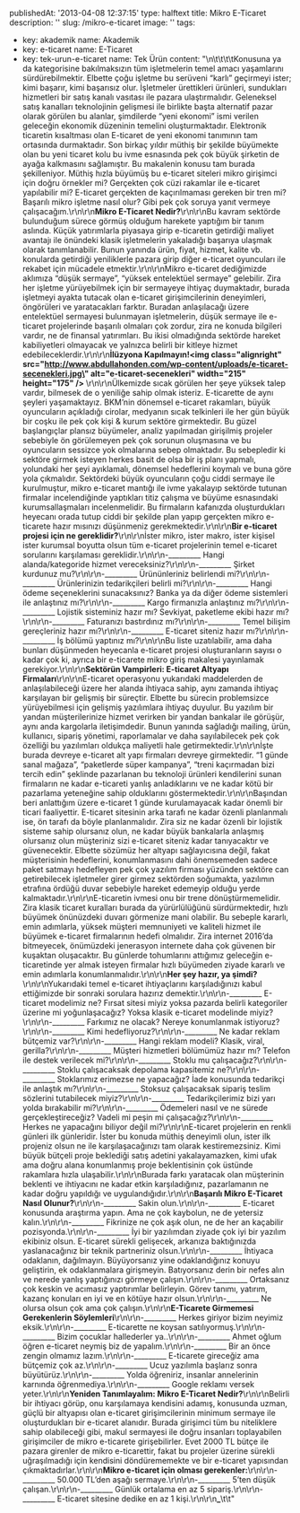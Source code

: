 publishedAt: '2013-04-08 12:37:15'
type: halftext
title: Mikro E-Ticaret
description: ''
slug: /mikro-e-ticaret
image: ''
tags:
  - key: akademik
    name: Akademik
  - key: e-ticaret
    name: E-Ticaret
  - key: tek-urun-e-ticaret
    name: Tek Ürün
content: "\n\t\t\t\tKonusuna ya da kategorisine bakılmaksızın tüm işletmelerin temel amacı yaşamlarını sürdürebilmektir. Elbette çoğu işletme bu serüveni “karlı” geçirmeyi ister; kimi başarır, kimi başarısız olur. İşletmeler ürettikleri ürünleri, sundukları hizmetleri bir satış kanalı vasıtası ile pazara ulaştırmalıdır. Geleneksel satış kanalları teknolojinin gelişmesi ile birlikte başta alternatif pazar olarak görülen bu alanlar, şimdilerde “yeni ekonomi” ismi verilen geleceğin ekonomik düzeninin temelini oluşturmaktadır. Elektronik ticaretin kısaltması olan E-ticaret de yeni ekonomi tanımının tam ortasında durmaktadır. Son birkaç yıldır müthiş bir şekilde büyümekte olan bu yeni ticaret kolu bu ivme esnasında pek çok büyük şirketin de ayağa kalkmasını sağlamıştır. Bu makalenin konusu tam burada şekilleniyor. Müthiş hızla büyümüş bu e-ticaret siteleri mikro girişimci için doğru örnekler mi? Gerçekten çok cüzi rakamlar ile e-ticaret yapılabilir mi? E-ticaret gerçekten de kaçırılmaması gereken bir tren mi? Başarılı mikro işletme nasıl olur? Gibi pek çok soruya yanıt vermeye çalışacağım.\r\n\r\n<b>Mikro E-Ticaret Nedir?</b>\r\n\r\nBu kavram sektörde bulunduğum sürece görmüş olduğum harekete yaptığım bir tanım aslında. Küçük yatırımlarla piyasaya girip e-ticaretin getirdiği maliyet avantajı ile önündeki klasik işletmelerin yakaladığı başarıya ulaşmak olarak tanımlanabilir. Bunun yanında ürün, fiyat, hizmet, kalite vb. konularda getirdiği yeniliklerle pazara girip diğer e-ticaret oyuncuları ile rekabet için mücadele etmektir.\r\n\r\nMikro e-ticaret dediğimizde aklımıza “düşük sermaye”, “yüksek entelektüel sermaye” gelebilir. Zira her işletme yürüyebilmek için bir sermayeye ihtiyaç duymaktadır, burada işletmeyi ayakta tutacak olan e-ticaret girişimcilerinin deneyimleri, öngörüleri ve yaratacakları farktır. Buradan anlaşılacağı üzere entelektüel sermayesi bulunmayan işletmelerin, düşük sermaye ile e-ticaret projelerinde başarılı olmaları çok zordur, zira ne konuda bilgileri vardır, ne de finansal yatırımları. Bu ikisi olmadığında sektörde hareket kabiliyetleri olmayacak ve yalnızca belirli bir kitleye hizmet edebileceklerdir.\r\n\r\n<b>İlüzyona Kapılmayın!<b><img class=\"alignright\" src=\"http://www.abdullahonden.com/wp-content/uploads/e-ticaret-secenekleri.jpg\" alt=\"e-ticaret-secenekleri\" width=\"215\" height=\"175\" /></b> </b>\r\n\r\nÜlkemizde sıcak görülen her şeye yüksek talep vardır, bilmesek de o yeniliğe sahip olmak isteriz. E-ticarette de aynı şeyleri yaşamaktayız. BKM’nin dönemsel e-ticaret rakamları, büyük oyuncuların açıkladığı cirolar, medyanın sıcak telkinleri ile her gün büyük bir coşku ile pek çok kişi &amp; kurum sektöre girmektedir. Bu güzel başlangıçlar plansız büyümeler, analiz yapılmadan girişilmiş projeler sebebiyle ön görülemeyen pek çok sorunun oluşmasına ve bu oyuncuların sessizce yok olmalarına sebep olmaktadır. Bu sebepledir ki sektöre girmek isteyen herkes basit de olsa bir iş planı yapmalı, yolundaki her şeyi ayıklamalı, dönemsel hedeflerini koymalı ve buna göre yola çıkmalıdır. Sektördeki büyük oyuncuların çoğu ciddi sermaye ile kurulmuştur, mikro e-ticaret mantığı ile ivme yakalayıp sektörde tutunan firmalar incelendiğinde yaptıkları titiz çalışma ve büyüme esnasındaki kurumsallaşmaları incelenmelidir. Bu firmaların kafanızda oluşturdukları heyecanı orada tutup ciddi bir şekilde plan yapıp gerçekten mikro e-ticarete hazır mısınızı düşünmeniz gerekmektedir.\r\n\r\n<b>Bir e-ticaret projesi için ne gereklidir?</b>\r\n\r\nİster mikro, ister makro, ister kişisel ister kurumsal boyutta olsun tüm e-ticaret projelerinin temel e-ticaret sorularını karşılaması gereklidir.\r\n\r\n-\_\_\_\_\_\_\_\_\_ Hangi alanda/kategoride hizmet vereceksiniz?\r\n\r\n-\_\_\_\_\_\_\_\_\_ Şirket kurdunuz mu?\r\n\r\n-\_\_\_\_\_\_\_\_\_ Ürününleriniz belirlendi mi?\r\n\r\n-\_\_\_\_\_\_\_\_\_ Ürünlerinizin tedarikçileri belirli mi?\r\n\r\n-\_\_\_\_\_\_\_\_\_ Hangi ödeme seçeneklerini sunacaksınız? Banka ya da diğer ödeme sistemleri ile anlaştınız mı?\r\n\r\n-\_\_\_\_\_\_\_\_\_ Kargo firmanızla anlaştınız mı?\r\n\r\n-\_\_\_\_\_\_\_\_\_ Lojistik sisteminiz hazır mı? Sevkiyat, paketleme ekibi hazır mı?\r\n\r\n-\_\_\_\_\_\_\_\_\_ Faturanızı bastırdınız mı?\r\n\r\n-\_\_\_\_\_\_\_\_\_ Temel bilişim gereçleriniz hazır mı?\r\n\r\n-\_\_\_\_\_\_\_\_\_ E-ticaret siteniz hazır mı?\r\n\r\n-\_\_\_\_\_\_\_\_\_ İş bölümü yaptınız mı?\r\n\r\nBu liste uzatılabilir, ama daha bunları düşünmeden heyecanla e-ticaret projesi oluşturanların sayısı o kadar çok ki, ayrıca bir e-ticarete mikro giriş makalesi yayınlamak gerekiyor.\r\n\r\n<b>Sektörün Vampirleri: E-ticaret Altyapı Firmaları</b>\r\n\r\nE-ticaret operasyonu yukarıdaki maddelerden de anlaşılabileceği üzere her alanda ihtiyaca sahip, aynı zamanda ihtiyaç karşılayan bir gelişmiş bir süreçtir. Elbette bu sürecin problemsizce yürüyebilmesi için gelişmiş yazılımlara ihtiyaç duyulur. Bu yazılım bir yandan müşterilerinize hizmet verirken bir yandan bankalar ile görüşür, aynı anda kargolarla iletişimdedir. Bunun yanında sağladığı mailing, ürün, kullanıcı, sipariş yönetimi, raporlamalar ve daha sayılabilecek pek çok özelliği bu yazılımları oldukça maliyetli hale getirmektedir.\r\n\r\nİşte burada devreye e-ticaret alt yapı firmaları devreye girmektedir. “1 günde sanal mağaza”, “paketlerde süper kampanya”, “treni kaçırmadan bizi tercih edin” şeklinde pazarlanan bu teknoloji ürünleri kendilerini sunan firmaların ne kadar e-ticareti yanlış anladıklarını ve ne kadar kötü bir pazarlama yeteneğine sahip olduklarını göstermektedir.\r\n\r\nBaşından beri anlattığım üzere e-ticaret 1 günde kurulamayacak kadar önemli bir ticari faaliyettir. E-ticaret sitesinin arka tarafı ne kadar özenli planlanmalı ise, ön tarafı da böyle planlanmalıdır. Zira siz ne kadar özenli bir lojistik sisteme sahip olursanız olun, ne kadar büyük bankalarla anlaşmış olursanız olun müşteriniz sizi e-ticaret siteniz kadar tanıyacaktır ve güvenecektir. Elbette sözümüz her altyapı sağlayıcısına değil, fakat müşterisinin hedeflerini, konumlanmasını dahi önemsemeden sadece paket satmayı hedefleyen pek çok yazılım firması yüzünden sektöre can getirebilecek işletmeler girer girmez sektörden soğumakta, yazılımın etrafına ördüğü duvar sebebiyle hareket edemeyip olduğu yerde kalmaktadır.\r\n\r\nE-ticaretin ivmesi onu bir trene dönüştürmemelidir. Zira klasik ticaret kuralları burada da yürürlülüğünü sürdürmektedir, hızlı büyümek önünüzdeki duvarı görmenize mani olabilir. Bu sebeple kararlı, emin adımlarla, yüksek müşteri memnuniyeti ve kaliteli hizmet ile büyümek e-ticaret firmalarının hedefi olmalıdır. Zira internet 2016’da bitmeyecek, önümüzdeki jenerasyon internete daha çok güvenen bir kuşaktan oluşacaktır. Bu günlerde tohumlarını attığımız geleceğin e-ticaretinde yer almak isteyen firmalar hızlı büyümeden ziyade kararlı ve emin adımlarla konumlanmalıdır.\r\n\r\n<b>Her şey hazır, ya şimdi?</b>\r\n\r\nYukarıdaki temel e-ticaret ihtiyaçlarını karşıladığınızı kabul ettiğimizde bir sonraki sorulara hazırız demektir.\r\n\r\n-\_\_\_\_\_\_\_\_\_ E-ticaret modelimiz ne? Fırsat sitesi miyiz yoksa pazarda belirli kategoriler üzerine mi yoğunlaşacağız? Yoksa klasik e-ticaret modelinde miyiz?\r\n\r\n-\_\_\_\_\_\_\_\_\_ Farkımız ne olacak? Nereye konumlanmak istiyoruz?\r\n\r\n-\_\_\_\_\_\_\_\_\_ Kimi hedefliyoruz?\r\n\r\n-\_\_\_\_\_\_\_\_\_ Ne kadar reklam bütçemiz var?\r\n\r\n-\_\_\_\_\_\_\_\_\_ Hangi reklam modeli? Klasik, viral, gerilla?\r\n\r\n-\_\_\_\_\_\_\_\_\_ Müşteri hizmetleri bölümümüz hazır mı? Telefon ile destek verilecek mi?\r\n\r\n-\_\_\_\_\_\_\_\_\_ Stoklu mu çalışacağız?\r\n\r\n-\_\_\_\_\_\_\_\_\_ Stoklu çalışacaksak depolama kapasitemiz ne?\r\n\r\n-\_\_\_\_\_\_\_\_\_ Stoklarımız erimezse ne yapacağız? İade konusunda tedarikçi ile anlaştık mı?\r\n\r\n-\_\_\_\_\_\_\_\_\_ Stoksuz çalışacaksak sipariş teslim sözlerini tutabilecek miyiz?\r\n\r\n-\_\_\_\_\_\_\_\_\_ Tedarikçilerimiz bizi yarı yolda bırakabilir mi?\r\n\r\n-\_\_\_\_\_\_\_\_\_ Ödemeleri nasıl ve ne sürede gerçekleştireceğiz? Vadeli mi peşin mi çalışacağız?\r\n\r\n-\_\_\_\_\_\_\_\_\_ Herkes ne yapacağını biliyor değil mi?\r\n\r\nE-ticaret projelerin en renkli günleri ilk günleridir. İster bu konuda müthiş deneyimli olun, ister ilk projeniz olsun ne ile karşılaşacağınızı tam olarak kestiremezsiniz. Kimi büyük bütçeli proje beklediği satış adetini yakalayamazken, kimi ufak ama doğru alana konumlanmış proje beklentisinin çok üstünde rakamlara hızla ulaşabilir.\r\n\r\nBurada farkı yaratacak olan müşterinin beklenti ve ihtiyacını ne kadar etkin karşıladığınız, pazarlamanın ne kadar doğru yapıldığı ve uygulandığıdır.\r\n\r\n<b>Başarılı Mikro E-Ticaret Nasıl Olunur?</b>\r\n\r\n-\_\_\_\_\_\_\_\_\_ Sakin olun.\r\n\r\n-\_\_\_\_\_\_\_\_\_ E-ticaret konusunda araştırma yapın. Ama ne çok kaybolun, ne de yetersiz kalın.\r\n\r\n-\_\_\_\_\_\_\_\_\_ Fikrinize ne çok aşık olun, ne de her an kaçabilir pozisyonda.\r\n\r\n-\_\_\_\_\_\_\_\_\_ İyi bir yazılımdan ziyade çok iyi bir yazılım ekibiniz olsun. E-ticaret sürekli gelişecek, arkanıza baktığınızda yaslanacağınız bir teknik partneriniz olsun.\r\n\r\n-\_\_\_\_\_\_\_\_\_ İhtiyaca odaklanın, dağılmayın. Büyüyorsanız yine odaklandığınız konuyu geliştirin, ek odaklanmalara girişmeyin. Batıyorsanız derin bir nefes alın ve nerede yanlış yaptığınızı görmeye çalışın.\r\n\r\n-\_\_\_\_\_\_\_\_\_ Ortaksanız çok keskin ve acımasız yaptırımlar belirleyin. Görev tanımı, yatırım, kazanç konuları en iyi ve en kötüye hazır olsun.\r\n\r\n-\_\_\_\_\_\_\_\_\_ Ne olursa olsun çok ama çok çalışın.\r\n\r\n<b>E-Ticarete Girmemesi Gerekenlerin Söylemleri</b>\r\n\r\n-\_\_\_\_\_\_\_\_\_ Herkes giriyor bizim neyimiz eksik.\r\n\r\n-\_\_\_\_\_\_\_\_\_ E-ticarette ne koysan satılıyormuş.\r\n\r\n-\_\_\_\_\_\_\_\_\_ Bizim çocuklar hallederler ya..\r\n\r\n-\_\_\_\_\_\_\_\_\_ Ahmet oğlum öğren e-ticaret neymiş biz de yapalım.\r\n\r\n-\_\_\_\_\_\_\_\_\_ Bir an önce zengin olmamız lazım.\r\n\r\n-\_\_\_\_\_\_\_\_\_ E-ticarete gireceğiz ama bütçemiz çok az.\r\n\r\n-\_\_\_\_\_\_\_\_\_ Ucuz yazılımla başlarız sonra büyütürüz.\r\n\r\n-\_\_\_\_\_\_\_\_\_ Yolda öğreniriz, insanlar annelerinin karnında öğrenmediya.\r\n\r\n-\_\_\_\_\_\_\_\_\_ Google reklamı versek yeter.\r\n\r\n<b>Yeniden Tanımlayalım: Mikro E-Ticaret Nedir?</b>\r\n\r\nBelirli bir ihtiyacı görüp, onu karşılamaya kendisini adamış, konusunda uzman, güçlü bir altyapısı olan e-ticaret girişimcilerinin minimum sermaye ile oluşturdukları bir e-ticaret alanıdır. Burada girişimci tüm bu niteliklere sahip olabileceği gibi, makul sermayesi ile doğru insanları toplayabilen girişimciler de mikro e-ticarete girişebilirler. Evet 2000 TL bütçe ile pazara girenler de mikro e-ticarettir, fakat bu projeler üzerine sürekli uğraşılmadığı için kendisini döndürememekte ve bir e-ticaret yapısından çıkmaktadırlar.\r\n\r\n<b>Mikro e-ticaret için olması gerekenler:</b>\r\n\r\n-\_\_\_\_\_\_\_\_\_ 50.000 TL’den aşağı sermaye.\r\n\r\n-\_\_\_\_\_\_\_\_\_ 5’ten düşük çalışan.\r\n\r\n-\_\_\_\_\_\_\_\_\_ Günlük ortalama en az 5 sipariş.\r\n\r\n-\_\_\_\_\_\_\_\_\_ E-ticaret sitesine dedike en az 1 kişi.\r\n\r\n<b>\_</b>\t\t"
